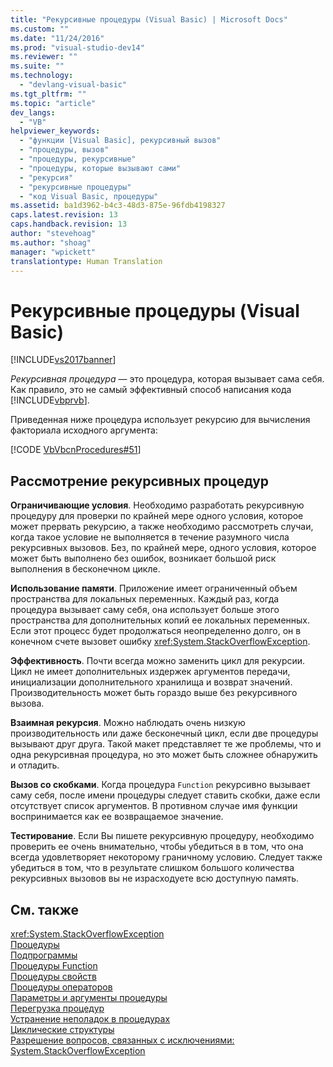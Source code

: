 ```yaml
---
title: "Рекурсивные процедуры (Visual Basic) | Microsoft Docs"
ms.custom: ""
ms.date: "11/24/2016"
ms.prod: "visual-studio-dev14"
ms.reviewer: ""
ms.suite: ""
ms.technology: 
  - "devlang-visual-basic"
ms.tgt_pltfrm: ""
ms.topic: "article"
dev_langs: 
  - "VB"
helpviewer_keywords: 
  - "функции [Visual Basic], рекурсивный вызов"
  - "процедуры, вызов"
  - "процедуры, рекурсивные"
  - "процедуры, которые вызывают сами"
  - "рекурсия"
  - "рекурсивные процедуры"
  - "код Visual Basic, процедуры"
ms.assetid: ba1d3962-b4c3-48d3-875e-96fdb4198327
caps.latest.revision: 13
caps.handback.revision: 13
author: "stevehoag"
ms.author: "shoag"
manager: "wpickett"
translationtype: Human Translation
---
```

# Рекурсивные процедуры (Visual Basic)
[!INCLUDE[vs2017banner](../../../../csharp/includes/vs2017banner.md)]

*Рекурсивная процедура* — это процедура, которая вызывает сама себя.  Как правило, это не самый эффективный способ написания кода [!INCLUDE[vbprvb](../../../../csharp/programming-guide/concepts/linq/includes/vbprvb_md.md)].  
  
 Приведенная ниже процедура использует рекурсию для вычисления факториала исходного аргумента:  
  
 [!CODE [VbVbcnProcedures#51](../CodeSnippet/VS_Snippets_VBCSharp/VbVbcnProcedures#51)]  
  
## Рассмотрение рекурсивных процедур  
 **Ограничивающие условия**.  Необходимо разработать рекурсивную процедуру для проверки по крайней мере одного условия, которое может прервать рекурсию, а также необходимо рассмотреть случаи, когда такое условие не выполняется в течение разумного числа рекурсивных вызовов.  Без, по крайней мере, одного условия, которое может быть выполнено без ошибок, возникает большой риск выполнения в бесконечном цикле.  
  
 **Использование памяти**.  Приложение имеет ограниченный объем пространства для локальных переменных.  Каждый раз, когда процедура вызывает саму себя, она использует больше этого пространства для дополнительных копий ее локальных переменных.  Если этот процесс будет продолжаться неопределенно долго, он в конечном счете вызовет ошибку <xref:System.StackOverflowException>.  
  
 **Эффективность**.  Почти всегда можно заменить цикл для рекурсии.  Цикл не имеет дополнительных издержек аргументов передачи, инициализации дополнительного хранилища и возврат значений.  Производительность может быть гораздо выше без рекурсивного вызова.  
  
 **Взаимная рекурсия**.  Можно наблюдать очень низкую производительность или даже бесконечный цикл, если две процедуры вызывают друг друга.  Такой макет представляет те же проблемы, что и одна рекурсивная процедура, но это может быть сложнее обнаружить и отладить.  
  
 **Вызов со скобками**.  Когда процедура `Function` рекурсивно вызывает саму себя, после имени процедуры следует ставить скобки, даже если отсутствует список аргументов.  В противном случае имя функции воспринимается как ее возвращаемое значение.  
  
 **Тестирование**.  Если Вы пишете рекурсивную процедуру, необходимо проверить ее очень внимательно, чтобы убедиться в в том, что она всегда удовлетворяет некоторому граничному условию.  Следует также убедиться в том, что в результате слишком большого количества рекурсивных вызовов вы не израсходуете всю доступную память.  
  
## См. также  
 <xref:System.StackOverflowException>   
 [Процедуры](../../../../visual-basic/programming-guide/language-features/procedures/index.md)   
 [Подпрограммы](../../../../visual-basic/programming-guide/language-features/procedures/sub-procedures.md)   
 [Процедуры Function](../../../../visual-basic/programming-guide/language-features/procedures/function-procedures.md)   
 [Процедуры свойств](../../../../visual-basic/programming-guide/language-features/procedures/property-procedures.md)   
 [Процедуры операторов](../../../../visual-basic/programming-guide/language-features/procedures/operator-procedures.md)   
 [Параметры и аргументы процедуры](../../../../visual-basic/programming-guide/language-features/procedures/procedure-parameters-and-arguments.md)   
 [Перегрузка процедур](../../../../visual-basic/programming-guide/language-features/procedures/procedure-overloading.md)   
 [Устранение неполадок в процедурах](../../../../visual-basic/programming-guide/language-features/procedures/troubleshooting-procedures.md)   
 [Циклические структуры](../../../../visual-basic/programming-guide/language-features/control-flow/loop-structures.md)   
 [Разрешение вопросов, связанных с исключениями: System.StackOverflowException](../Topic/Troubleshooting%20Exceptions:%20System.StackOverflowException.md)